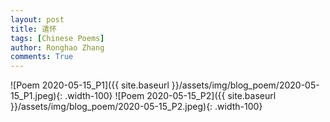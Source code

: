 ```yaml
---
layout: post
title: 遣怀
tags: [Chinese Poems]
author: Ronghao Zhang
comments: True 
---
```


![Poem 2020-05-15_P1]({{ site.baseurl }}/assets/img/blog_poem/2020-05-15_P1.jpeg){: .width-100}
![Poem 2020-05-15_P2]({{ site.baseurl }}/assets/img/blog_poem/2020-05-15_P2.jpeg){: .width-100}